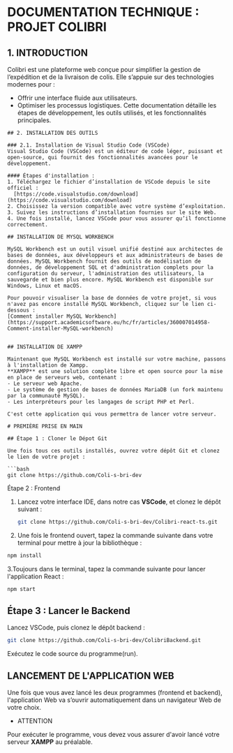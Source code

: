 # DOCUMENTATION TECHNIQUE : PROJET COLIBRI
 
## 1. INTRODUCTION
Colibri est une plateforme web conçue pour simplifier la gestion de l’expédition et de la livraison de colis. Elle s’appuie sur des technologies modernes pour :
- Offrir une interface fluide aux utilisateurs.
- Optimiser les processus logistiques.
Cette documentation détaille les étapes de développement, les outils utilisés, et les fonctionnalités principales.
 ```
## 2. INSTALLATION DES OUTILS
 
### 2.1. Installation de Visual Studio Code (VSCode)
Visual Studio Code (VSCode) est un éditeur de code léger, puissant et open-source, qui fournit des fonctionnalités avancées pour le développement.
 
#### Étapes d'installation :
1. Téléchargez le fichier d’installation de VSCode depuis le site officiel :  
   [https://code.visualstudio.com/download](https://code.visualstudio.com/download)
2. Choisissez la version compatible avec votre système d’exploitation.
3. Suivez les instructions d’installation fournies sur le site Web.
4. Une fois installé, lancez VSCode pour vous assurer qu’il fonctionne correctement.
 
## INSTALLATION DE MYSQL WORKBENCH
 
MySQL Workbench est un outil visuel unifié destiné aux architectes de bases de données, aux développeurs et aux administrateurs de bases de données. MySQL Workbench fournit des outils de modélisation de données, de développement SQL et d'administration complets pour la configuration du serveur, l'administration des utilisateurs, la sauvegarde et bien plus encore. MySQL Workbench est disponible sur Windows, Linux et macOS.
 
Pour pouvoir visualiser la base de données de votre projet, si vous n'avez pas encore installé MySQL Workbench, cliquez sur le lien ci-dessous :  
[Comment installer MySQL Workbench](https://support.academicsoftware.eu/hc/fr/articles/360007014958-Comment-installer-MySQL-workbench)
 
 
## INSTALLATION DE XAMPP
 
Maintenant que MySQL Workbench est installé sur votre machine, passons à l'installation de Xampp.  
**XAMPP** est une solution complète libre et open source pour la mise en place de serveurs web, contenant :
- Le serveur web Apache.
- Le système de gestion de bases de données MariaDB (un fork maintenu par la communauté MySQL).
- Les interpréteurs pour les langages de script PHP et Perl.
 
C'est cette application qui vous permettra de lancer votre serveur.
 
# PREMIÈRE PRISE EN MAIN
 
## Étape 1 : Cloner le Dépot Git
 
Une fois tous ces outils installés, ouvrez votre dépôt Git et clonez le lien de votre projet :
 
```bash
git clone https://github.com/Coli-s-bri-dev
```
 
 Étape 2 : Frontend
 
1. Lancez votre interface IDE, dans notre cas **VSCode**, et clonez le dépôt suivant :  
   ```bash
   git clone https://github.com/Coli-s-bri-dev/Colibri-react-ts.git
    ```
   
2. Une fois le frontend ouvert, tapez la commande suivante dans votre terminal pour mettre à jour la bibliothèque :
 
  ```bash
npm install
  ```

3.Toujours dans le terminal, tapez la commande suivante pour lancer l'application React :
 
 ```bash
npm start
 ```
 ## Étape 3 : Lancer le Backend
 
Lancez VSCode, puis clonez le dépôt backend :
 
```bash
git clone https://github.com/Coli-s-bri-dev/ColibriBackend.git
```

Exécutez le code source du programme(run).
 
## LANCEMENT DE L'APPLICATION WEB
 
Une fois que vous avez lancé les deux programmes (frontend et backend), l'application Web va s’ouvrir automatiquement dans un navigateur Web de votre choix.
 
- ATTENTION
 
Pour exécuter le programme, vous devez vous assurer d'avoir lancé votre serveur **XAMPP** au préalable.
